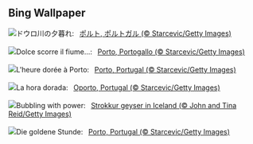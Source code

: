 ## Bing Wallpaper
![](https://www.bing.com/th?id=OHR.PortoSunset_JA-JP4070269520_UHD.jpg&w=1000)ドウロ川の夕暮れ:&nbsp;&ensp;[ポルト, ポルトガル (© Starcevic/Getty Images)](https://www.bing.com/th?id=OHR.PortoSunset_JA-JP4070269520_UHD.jpg)
<br><br/>
![](https://www.bing.com/th?id=OHR.PortoSunset_IT-IT1632622830_UHD.jpg&w=1000)Dolce scorre il fiume...:&nbsp;&ensp;[Porto, Portogallo (© Starcevic/Getty Images)](https://www.bing.com/th?id=OHR.PortoSunset_IT-IT1632622830_UHD.jpg)
<br><br/>
![](https://www.bing.com/th?id=OHR.PortoSunset_FR-FR7243507947_UHD.jpg&w=1000)L'heure dorée à Porto:&nbsp;&ensp;[Porto, Portugal (© Starcevic/Getty Images)](https://www.bing.com/th?id=OHR.PortoSunset_FR-FR7243507947_UHD.jpg)
<br><br/>
![](https://www.bing.com/th?id=OHR.PortoSunset_ES-ES3099666552_UHD.jpg&w=1000)La hora dorada:&nbsp;&ensp;[Oporto, Portugal (© Starcevic/Getty Images)](https://www.bing.com/th?id=OHR.PortoSunset_ES-ES3099666552_UHD.jpg)
<br><br/>
![](https://www.bing.com/th?id=OHR.IcelandGeyser_EN-GB0103989552_UHD.jpg&w=1000)Bubbling with power:&nbsp;&ensp;[Strokkur geyser in Iceland (© John and Tina Reid/Getty Images)](https://www.bing.com/th?id=OHR.IcelandGeyser_EN-GB0103989552_UHD.jpg)
<br><br/>
![](https://www.bing.com/th?id=OHR.PortoSunset_DE-DE2650196473_UHD.jpg&w=1000)Die goldene Stunde:&nbsp;&ensp;[Porto, Portugal (© Starcevic/Getty Images)](https://www.bing.com/th?id=OHR.PortoSunset_DE-DE2650196473_UHD.jpg)
<br><br/>
